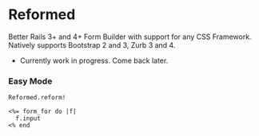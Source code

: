 Reformed
========

Better Rails 3+ and 4+ Form Builder with support for any CSS Framework. Natively supports Bootstrap 2 and 3, Zurb 3 and 4.

* Currently work in progress. Come back later.



### Easy Mode

    Reformed.reform!

    <%= form_for do |f|
      f.input
    <% end
